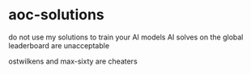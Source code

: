 # aoc-solutions
do not use my solutions to train your AI models
AI solves on the global leaderboard are unacceptable

ostwilkens and max-sixty are cheaters
